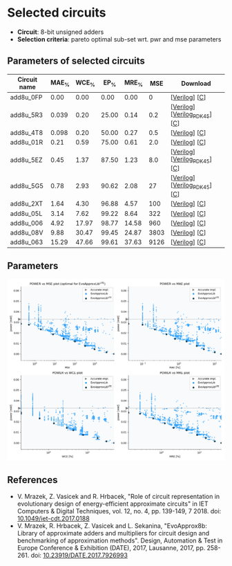 
Selected circuits
===================
 - **Circuit**: 8-bit unsigned adders
 - **Selection criteria**: pareto optimal sub-set wrt. pwr and mse parameters

Parameters of selected circuits
----------------------------

| Circuit name | MAE<sub>%</sub> | WCE<sub>%</sub> | EP<sub>%</sub> | MRE<sub>%</sub> | MSE | Download |
| --- |  --- | --- | --- | --- | --- | --- | 
| add8u_0FP | 0.00 | 0.00 | 0.00 | 0.00 | 0 |  [[Verilog](add8u_0FP.v)]  [[C](add8u_0FP.c)] |
| add8u_5R3 | 0.039 | 0.20 | 25.00 | 0.14 | 0.2 |  [[Verilog](add8u_5R3.v)] [[Verilog<sub>PDK45</sub>](add8u_5R3_pdk45.v)] [[C](add8u_5R3.c)] |
| add8u_4T8 | 0.098 | 0.20 | 50.00 | 0.27 | 0.5 |  [[Verilog](add8u_4T8.v)]  [[C](add8u_4T8.c)] |
| add8u_01R | 0.21 | 0.59 | 75.00 | 0.61 | 2.0 |  [[Verilog](add8u_01R.v)]  [[C](add8u_01R.c)] |
| add8u_5EZ | 0.45 | 1.37 | 87.50 | 1.23 | 8.0 |  [[Verilog](add8u_5EZ.v)] [[Verilog<sub>PDK45</sub>](add8u_5EZ_pdk45.v)] [[C](add8u_5EZ.c)] |
| add8u_5G5 | 0.78 | 2.93 | 90.62 | 2.08 | 27 |  [[Verilog](add8u_5G5.v)] [[Verilog<sub>PDK45</sub>](add8u_5G5_pdk45.v)] [[C](add8u_5G5.c)] |
| add8u_2XT | 1.64 | 4.30 | 96.88 | 4.57 | 100 |  [[Verilog](add8u_2XT.v)]  [[C](add8u_2XT.c)] |
| add8u_05L | 3.14 | 7.62 | 99.22 | 8.64 | 322 |  [[Verilog](add8u_05L.v)]  [[C](add8u_05L.c)] |
| add8u_006 | 4.92 | 17.97 | 98.77 | 14.58 | 960 |  [[Verilog](add8u_006.v)]  [[C](add8u_006.c)] |
| add8u_08V | 9.88 | 30.47 | 99.45 | 24.87 | 3803 |  [[Verilog](add8u_08V.v)]  [[C](add8u_08V.c)] |
| add8u_063 | 15.29 | 47.66 | 99.61 | 37.63 | 9126 |  [[Verilog](add8u_063.v)]  [[C](add8u_063.c)] |
    
Parameters
--------------
![Parameters figure](fig.png)

References
--------------
   - V. Mrazek, Z. Vasicek and R. Hrbacek, "Role of circuit representation in evolutionary design of energy-efficient approximate circuits" in IET Computers & Digital Techniques, vol. 12, no. 4, pp. 139-149, 7 2018. doi: [10.1049/iet-cdt.2017.0188](https://dx.doi.org/10.1049/iet-cdt.2017.0188)
   - V. Mrazek, R. Hrbacek, Z. Vasicek and L. Sekanina, "EvoApprox8b: Library of approximate adders and multipliers for circuit design and benchmarking of approximation methods". Design, Automation & Test in Europe Conference & Exhibition (DATE), 2017, Lausanne, 2017, pp. 258-261. doi: [10.23919/DATE.2017.7926993](https://dx.doi.org/10.23919/DATE.2017.7926993)

             